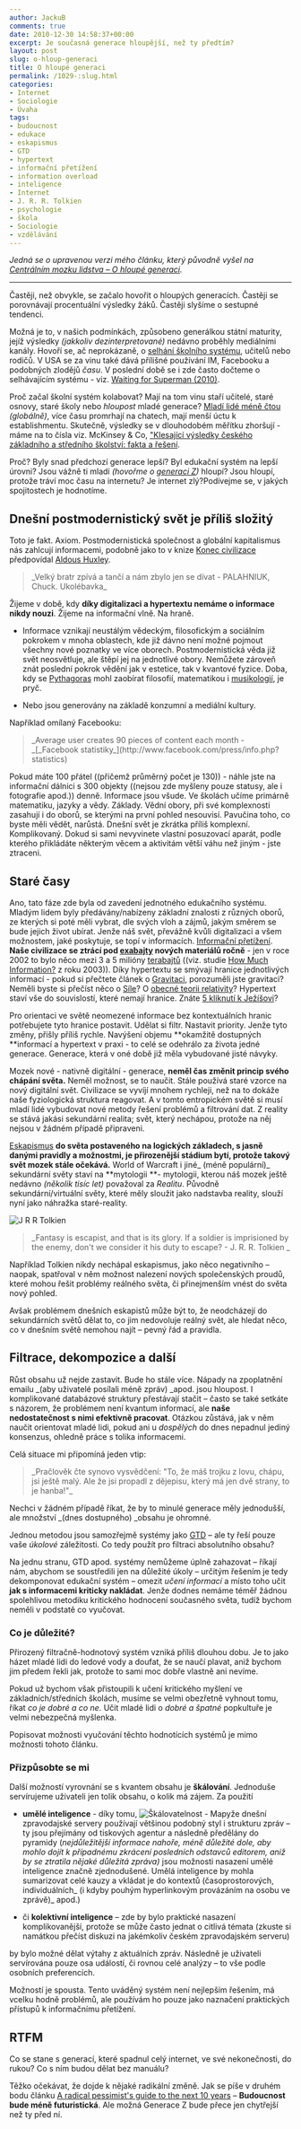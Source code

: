 ```yaml
---
author: JackuB
comments: true
date: 2010-12-30 14:58:37+00:00
excerpt: Je současná generace hloupější, než ty předtím?
layout: post
slug: o-hloup-generaci
title: O hloupé generaci
permalink: /1029-:slug.html
categories:
- Internet
- Sociologie
- Úvaha
tags:
- budoucnost
- edukace
- eskapismus
- GTD
- hypertext
- informační přetížení
- information overload
- inteligence
- Internet
- J. R. R. Tolkien
- psychologie
- škola
- Sociologie
- vzdělávání
---
```


_Jedná se o upravenou verzi mého článku, který původně vyšel na _[_Centrálním mozku lidstva – O hloupé generaci_](http://cemolid.blogspot.com/2010/11/o-hloupe-generaci.html)_._



* * *



Častěji, než obvykle, se začalo hovořit o hloupých generacích.
Častěji se porovnávají procentuální výsledky žáků.
Častěji slyšíme o sestupné tendenci.

Možná je to, v našich podmínkách, způsobeno generálkou státní maturity, jejíž výsledky _(jakkoliv dezinterpretované)_ nedávno proběhly mediálními kanály. Hovoří se, ač neprokázaně, o [selhání školního systému](http://www.ct24.cz/domaci/105809-dobes-ceske-skolstvi-je-nemocne-statni-maturity-jsou-nutnosti/), učitelů nebo rodičů. V USA se za vinu také dává přílišné používání IM, Facebooku a podobných zlodějů _času_. V poslední době se i zde často dočteme o selhávajícím systému - viz. [Waiting for Superman (2010)](http://www.imdb.com/title/tt1566648/).



Proč začal školní systém kolabovat? Mají na tom vinu staří učitelé, staré osnovy, staré školy nebo _hloupost_ mladé generace? [Mladí lidé méně čtou](http://www.boston.com/news/education/k_12/articles/2007/11/19/young_people_reading_a_lot_less/) _(globálně)_, více času promrhají na chatech, mají menší úctu k establishmentu. Skutečně, výsledky se v dlouhodobém měřítku zhoršují - máme na to čísla viz. McKinsey & Co, ["Klesající výsledky českého základního a středního školství: fakta a řešení](http://www.mckinsey.com/locations/prague/work/probono/2010_09_02_McKinsey&Company_Klesajici_vysledky_ceskych_zakladnich_a_strednich_skol_fakta_a_reseni.pdf).

Proč? Byly snad předchozí generace lepší? Byl edukační systém na lepší úrovni? Jsou vážně ti mladí _(hovořme o _[_generaci Z_](http://en.wikipedia.org/wiki/Generation_Z)_)_ hloupí? Jsou hloupí, protože tráví moc času na internetu? Je internet zlý?Podívejme se, v jakých spojitostech je hodnotíme.


## Dnešní postmodernistický svět je příliš složitý


Toto je fakt. Axiom. Postmodernistická společnost a globální kapitalismus nás zahlcují informacemi, podobně jako to v knize [Konec civilizace](http://cs.wikipedia.org/wiki/Konec_civilizace) předpovídal [Aldous Huxley](http://cs.wikipedia.org/wiki/Aldous_Huxley).


<blockquote>_Velký bratr zpívá a tančí a nám zbylo jen se dívat
- PALAHNIUK, Chuck. Ukolébavka_</blockquote>


Žijeme v době, kdy **díky digitalizaci a hypertextu nemáme o informace nikdy nouzi**. Žijeme na informační vlně. Na hraně.




  * Informace vznikají neustálým vědeckým, filosofickým a sociálním pokrokem v mnoha oblastech, kde již dávno není možné pojmout všechny nové poznatky ve více oborech. Postmodernistická věda již svět neosvětluje, ale štěpí jej na jednotlivé obory. Nemůžete zároveň znát poslední pokrok vědění jak v estetice, tak v kvantové fyzice. Doba, kdy se [Pythagoras](http://en.wikipedia.org/wiki/Pythagoras) mohl zaobírat filosofií, matematikou i [musikologií](http://en.wikipedia.org/wiki/Pythagorean_tuning), je pryč.


  * Nebo jsou generovány na základě konzumní a mediální kultury.


Například omílaný Facebooku:


<blockquote>_Average user creates 90 pieces of content each month
- _[_Facebook statistiky_](http://www.facebook.com/press/info.php?statistics)</blockquote>


Pokud máte 100 přátel ((přičemž průměrný počet je 130)) - náhle jste na informační dálnici s 300 objekty ((nejsou zde myšleny pouze statusy, ale i fotografie apod.)) denně. Informace jsou všude. Ve školách učíme primárně matematiku, jazyky a vědy. Základy. Vědní obory, při své komplexnosti zasahují i do oborů, se kterými na první pohled nesouvisí. Pavučina toho, co byste měli vědět, narůstá. Dnešní svět je zkrátka příliš komplexní. Komplikovaný. Dokud si sami nevyvinete vlastní posuzovací aparát, podle kterého přikládáte některým věcem a aktivitám větší váhu než jiným - jste ztraceni.


## Staré časy


Ano, tato fáze zde byla od zavedení jednotného edukačního systému. Mladým lidem byly předávány/nabízeny základní znalosti z různých oborů, ze kterých si poté měli vybrat, dle svých vloh a zájmů, jakým směrem se bude jejich život ubírat. Jenže náš svět, převážně kvůli digitalizaci a všem možnostem, jaké poskytuje, se topí v informacích. [Informační přetížení](http://en.wikipedia.org/wiki/Information_overload). **Naše civilizace se ztrácí pod [exabajty](http://en.wikipedia.org/wiki/Exabyte) nových materiálů ročně** - jen v roce 2002 to bylo něco mezi 3 a 5 milióny [terabajtů](http://en.wikipedia.org/wiki/Terabyte) ((viz. studie [How Much Information?](http://www2.sims.berkeley.edu/research/projects/how-much-info-2003/printable_report.pdf) z roku 2003)). Díky hypertextu se smývají hranice jednotlivých informací - pokud si přečtete článek o [Gravitaci](http://cs.wikipedia.org/wiki/Gravitace), porozuměli jste gravitaci? Neměli byste si přečíst něco o [Síle](http://cs.wikipedia.org/wiki/S%C3%ADla)? O [obecné teorii relativity](http://cs.wikipedia.org/wiki/Obecn%C3%A1_teorie_relativity)? Hypertext staví vše do souvislostí, které nemají hranice. Znáte [5 kliknutí k Ježíšovi](http://codu.org/5ctj/)?

Pro orientaci ve světě neomezené informace bez kontextuálních hranic potřebujete tyto hranice postavit. Udělat si filtr. Nastavit priority. Jenže tyto změny, přišly příliš rychle. Navýšení objemu **okamžitě dostupných **informací a hypertext v praxi - to celé se odehrálo za života jedné generace. Generace, která v oné době již měla vybudované jisté návyky.

Mozek nové - nativně digitální - generace, **neměl čas změnit princip svého chápání světa.** Neměl možnost, se to naučit. Stále používá staré vzorce na nový digitální svět. Civilizace se vyvíjí mnohem rychleji, než na to dokáže naše fyziologická struktura reagovat. A v tomto entropickém světě si musí mladí lidé vybudovat nové metody řešení problémů a filtrování dat. Z reality se stává jakási sekundární realita; svět, který nechápou, protože na něj nejsou v žádném případě připraveni.

[Eskapismus](http://cs.wikipedia.org/wiki/Eskapismus) **do světa postaveného na logických základech, s jasně danými pravidly a možnostmi, je přirozenější stádium bytí, protože takový svět mozek stále očekává.** World of Warcraft i jiné_ (méně populární)_ sekundární světy staví na **mytologii **- mytologii, kterou náš mozek ještě nedávno _(několik tisíc let)_ považoval za _Realitu_. Původně sekundární/virtuální světy, které měly sloužit jako nadstavba reality, slouží nyní jako náhražka staré-reality.

![J R R Tolkien](http://jedenbod.cz/wp-content/uploads/2010/12/3247205-570x383.jpg)


<blockquote>_Fantasy is escapist, and that is its glory. If a soldier is imprisioned by the enemy, don't we consider it his duty to escape?
- J. R. R. Tolkien
_</blockquote>


Například Tolkien nikdy nechápal eskapismus, jako něco negativního – naopak, spatřoval v něm možnost nalezení nových společenských proudů, které mohou řešit problémy reálného světa, či přinejmenším vnést do světa nový pohled.

Avšak problémem dnešních eskapistů může být to, že neodcházejí do sekundárních světů dělat to, co jim nedovoluje reálný svět, ale hledat něco, co v dnešním světě nemohou najít – pevný řád a pravidla.


## Filtrace, dekompozice a další


Růst obsahu už nejde zastavit. Bude ho stále více. Nápady na zpoplatnění emailu _(aby uživatelé posílali méně zpráv) _apod. jsou hloupost. I komplikované databázové struktury přestávají stačit – často se také setkáte s názorem, že problémem není kvantum informací, ale **naše nedostatečnost s nimi efektivně pracovat**. Otázkou zůstává, jak v něm naučit orientovat mladé lidi, pokud ani u _dospělých_ do dnes nepadnul jediný konsenzus, ohledně práce s tolika informacemi.

Celá situace mi připomíná jeden vtip:


<blockquote>_Pračlověk čte synovo vysvědčení: "To, že máš trojku z lovu, chápu, jsi ještě malý. Ale že jsi propadl z dějepisu, který má jen dvě strany, to je hanba!"_</blockquote>


Nechci v žádném případě říkat, že by to minulé generace měly jednodušší, ale množství _(dnes dostupného) _obsahu je ohromné.

Jednou metodou jsou samozřejmě systémy jako [GTD](http://cs.wikipedia.org/wiki/Getting_Things_Done) – ale ty řeší pouze vaše _úkolové_ záležitosti. Co tedy použít pro filtraci absolutního obsahu?

Na jednu stranu, GTD apod. systémy nemůžeme úplně zahazovat – říkají nám, abychom se soustředili jen na důležité úkoly – určitým řešením je tedy dekomponovat edukační systém – omezit _učení informací_ a místo toho učit **jak s informacemi kriticky nakládat**. Jenže dodnes nemáme téměř žádnou spolehlivou metodiku kritického hodnocení současného světa, tudíž bychom neměli v podstatě co vyučovat.


### Co je důležité?


Přirozený filtračně-hodnotový systém vzniká příliš dlouhou dobu. Je to jako házet mladé lidi do ledové vody a doufat, že se naučí plavat, aniž bychom jim předem řekli jak, protože to sami moc dobře vlastně ani nevíme.

Pokud už bychom však přistoupili k učení kritického myšlení ve základních/středních školách, musíme se velmi obezřetně vyhnout tomu, říkat _co je dobré a co ne._ Učit mladé lidi o _dobré a špatné_ popkultuře je velmi nebezpečná myšlenka.

Popisovat možnosti vyučování těchto hodnotících systémů je mimo možnosti tohoto článku.


### Přizpůsobte se mi


Další možností vyrovnání se s kvantem obsahu je **škálování**. Jednoduše servírujeme uživateli jen tolik obsahu, o kolik má zájem. Za použití




  * **umělé inteligence** - díky tomu, ![Škálovatelnost - Mapy](http://jedenbod.cz/wp-content/uploads/2010/12/skalovatelnost-mapy.jpg)že dnešní zpravodajské servery používají většinou podobný styl i strukturu zpráv – ty jsou přejímány od tiskových agentur a následně předělány do pyramidy (_nejdůležitější informace nahoře, méně důležité dole, aby mohlo dojít k případnému zkrácení posledních odstavců editorem, aniž by se ztratila nějaké důležitá zpráva)_ jsou možnosti nasazení umělé inteligence značně zjednodušené. Umělá inteligence by mohla sumarizovat celé kauzy a vkládat je do kontextů (časoprostorových, individuálních_ (i kdyby pouhým hyperlinkovým provázáním na osobu ve zprávě)_ apod.)


  * či **kolektivní inteligence** – zde by bylo praktické nasazení komplikovanější, protože se může často jednat o citlivá témata (zkuste si namátkou přečíst diskuzi na jakémkoliv českém zpravodajském serveru)


by bylo možné dělat výtahy z aktuálních zpráv. Následně je uživateli servírována pouze osa událostí, či rovnou celé analýzy – to vše podle osobních preferencích.

Možností je spousta. Tento uváděný systém není nejlepším řešením, má vcelku hodně problémů, ale používám ho pouze jako naznačení praktických přístupů k informačnímu přetížení.


## RTFM


Co se stane s generací, které spadnul celý internet, ve své nekonečnosti, do rukou? Co s ním budou dělat bez manuálu?

Těžko očekávat, že dojde k nějaké radikální změně. Jak se píše v druhém bodu článku [A radical pessimist's guide to the next 10 years](http://www.theglobeandmail.com/news/national/a-radical-pessimists-guide-to-the-next-10-years/article1750609/) – **Budoucnost bude méně futuristická**.
Ale možná Generace Z bude přece jen chytřejší než ty před ní.
